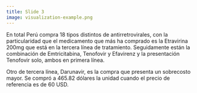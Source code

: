 ```yaml
---
title: Slide 3
image: visualization-example.png
---
```


En total Perú compra 18 tipos distintos de antirretrovirales, con la particularidad que el medicamento que más ha comprado es la Etravirina 200mg que está en la tercera línea de tratamiento. Seguidamente están la combinación de Emtricitabina, Tenofovir y Efavirenz y la presentación Tenofovir solo, ambos en primera línea. 

Otro de tercera línea, Darunavir, es la compra que presenta un sobrecosto mayor. Se compró a 465.82 dólares la unidad cuando el precio de referencia es de 60 USD.  
